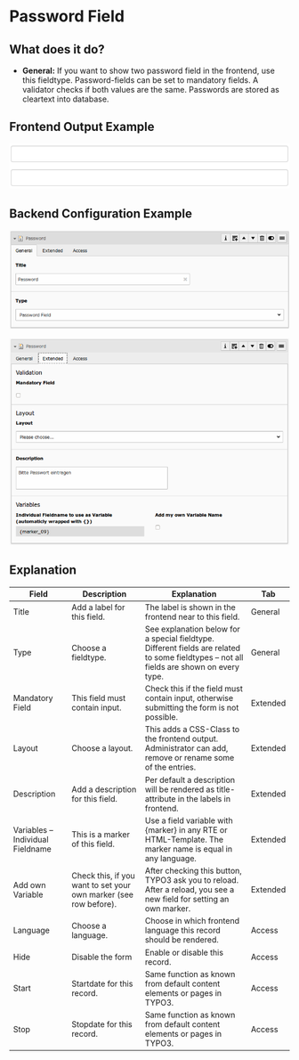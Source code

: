 # Password Field

## What does it do?

- **General:** If you want to show two password field in the frontend, use this fieldtype. Password-fields can be set to mandatory fields. A validator checks if both values are the same. Passwords are stored as cleartext into database.

## Frontend Output Example

![example_field_password](../Images/example_field_password.png)

## Backend Configuration Example

![record_field_password_tab1](../Images/record_field_password_tab1.png)

![record_field_password_tab2](../Images/record_field_password_tab2.png)

## Explanation

| Field | Description | Explanation | Tab |
|------------------------------------|-----------------------------------------------------------------------------------|--------------------------------------------------------------------------------------------------------------------------------------------------------------------------------------------------------------------------|----------|
| Title | Add a label for this field. | The label is shown in the frontend near to this field. | General |
| Type | Choose a fieldtype. | See explanation below for a special fieldtype. Different fields are  related to some fieldtypes – not all fields are shown on every type. | General |
| Mandatory Field | This field must contain input. | Check this if the field must contain input, otherwise submitting the form is not possible. | Extended |
| Layout | Choose a layout. | This adds a CSS-Class to the frontend output. Administrator can add, remove or rename some of the entries. | Extended |
| Description | Add a description for this field. | Per default a description will be rendered as title-attribute in the labels in frontend. | Extended |
| Variables – Individual Fieldname | This is a marker of this field. | Use a field variable with {marker} in any RTE or HTML-Template. The marker name is equal in any language. | Extended |
| Add own Variable | Check this, if you want to set your own marker (see row before). | After checking this button, TYPO3 ask you to reload. After a reload, you see a new field for setting an own marker. | Extended |
| Language | Choose a language. | Choose in which frontend language this record should be rendered. | Access |
| Hide | Disable the form | Enable or disable this record. | Access |
| Start | Startdate for this record. | Same function as known from default content elements or pages in TYPO3. | Access |
| Stop | Stopdate for this record. | Same function as known from default content elements or pages in TYPO3. | Access |
